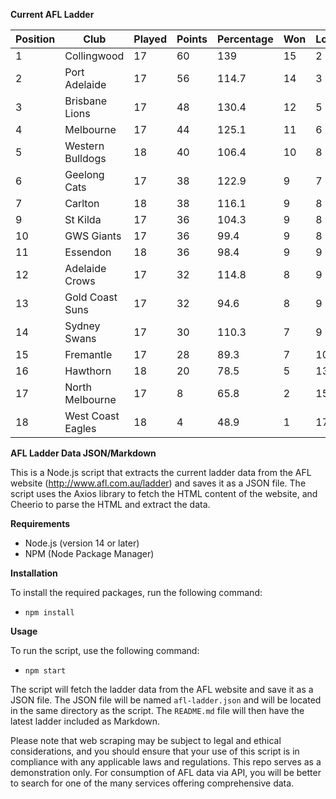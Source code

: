 **Current AFL Ladder**

| Position | Club | Played | Points | Percentage | Won | Lost | Drawn | PF | PA |
| -------- | ---- | ------ | ------ | ---------- | --- | ---- | ----- | -- | -- |
| 1 | Collingwood | 17 | 60 | 139 | 15 | 2 | 0 | 1598 | 1150 |
| 2 | Port Adelaide | 17 | 56 | 114.7 | 14 | 3 | 0 | 1612 | 1406 |
| 3 | Brisbane Lions | 17 | 48 | 130.4 | 12 | 5 | 0 | 1689 | 1295 |
| 4 | Melbourne | 17 | 44 | 125.1 | 11 | 6 | 0 | 1529 | 1222 |
| 5 | Western Bulldogs | 18 | 40 | 106.4 | 10 | 8 | 0 | 1467 | 1379 |
| 6 | Geelong Cats | 17 | 38 | 122.9 | 9 | 7 | 1 | 1639 | 1334 |
| 7 | Carlton | 18 | 38 | 116.1 | 9 | 8 | 1 | 1532 | 1319 |
| 9 | St Kilda | 17 | 36 | 104.3 | 9 | 8 | 0 | 1289 | 1236 |
| 10 | GWS Giants | 17 | 36 | 99.4 | 9 | 8 | 0 | 1400 | 1408 |
| 11 | Essendon | 18 | 36 | 98.4 | 9 | 9 | 0 | 1513 | 1537 |
| 12 | Adelaide Crows | 17 | 32 | 114.8 | 8 | 9 | 0 | 1610 | 1403 |
| 13 | Gold Coast Suns | 17 | 32 | 94.6 | 8 | 9 | 0 | 1345 | 1422 |
| 14 | Sydney Swans | 17 | 30 | 110.3 | 7 | 9 | 1 | 1504 | 1363 |
| 15 | Fremantle | 17 | 28 | 89.3 | 7 | 10 | 0 | 1329 | 1489 |
| 16 | Hawthorn | 18 | 20 | 78.5 | 5 | 13 | 0 | 1305 | 1662 |
| 17 | North Melbourne | 17 | 8 | 65.8 | 2 | 15 | 0 | 1177 | 1790 |
| 18 | West Coast Eagles | 18 | 4 | 48.9 | 1 | 17 | 0 | 1071 | 2192 |

**AFL Ladder Data JSON/Markdown**

This is a Node.js script that extracts the current ladder data from the AFL website (http://www.afl.com.au/ladder) and saves it as a JSON file. The script uses the Axios library to fetch the HTML content of the website, and Cheerio to parse the HTML and extract the data.

**Requirements**

- Node.js (version 14 or later)
- NPM (Node Package Manager)

**Installation**

To install the required packages, run the following command:

 - `npm install`

**Usage**

To run the script, use the following command:

 - `npm start`

The script will fetch the ladder data from the AFL website and save it as a JSON file. The JSON file will be named `afl-ladder.json` and will be located in the same directory as the script. The `README.md` file will then have the latest ladder included as Markdown.

Please note that web scraping may be subject to legal and ethical considerations, and you should ensure that your use of this script is in compliance with any applicable laws and regulations. This repo serves as a demonstration only. For consumption of AFL data via API, you will be better to search for one of the many services offering comprehensive data.
